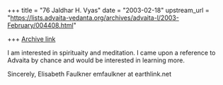 +++
title = "76 Jaldhar H. Vyas"
date = "2003-02-18"
upstream_url = "https://lists.advaita-vedanta.org/archives/advaita-l/2003-February/004408.html"

+++
[Archive link](https://lists.advaita-vedanta.org/archives/advaita-l/2003-February/004408.html)

I am interested in spirituaity and meditation. I came upon a reference
to  Advaita by chance and would be interested in learning more.

Sincerely,
Elisabeth Faulkner
emfaulkner at earthlink.net

